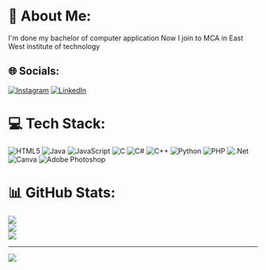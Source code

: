 # 💫 About Me:
I'm done my bachelor of computer application 
Now I join to MCA in East West institute of technology 


## 🌐 Socials:
[![Instagram](https://img.shields.io/badge/Instagram-%23E4405F.svg?logo=Instagram&logoColor=white)](https://instagram.com/chandu_arya6_) [![LinkedIn](https://img.shields.io/badge/LinkedIn-%230077B5.svg?logo=linkedin&logoColor=white)](https://linkedin.com/in/https://www.linkedin.com/in/chandu-ds-0a77432a8) 

# 💻 Tech Stack:
![HTML5](https://img.shields.io/badge/html5-%23E34F26.svg?style=flat-square&logo=html5&logoColor=white) ![Java](https://img.shields.io/badge/java-%23ED8B00.svg?style=flat-square&logo=openjdk&logoColor=white) ![JavaScript](https://img.shields.io/badge/javascript-%23323330.svg?style=flat-square&logo=javascript&logoColor=%23F7DF1E) ![C](https://img.shields.io/badge/c-%2300599C.svg?style=flat-square&logo=c&logoColor=white) ![C#](https://img.shields.io/badge/c%23-%23239120.svg?style=flat-square&logo=csharp&logoColor=white) ![C++](https://img.shields.io/badge/c++-%2300599C.svg?style=flat-square&logo=c%2B%2B&logoColor=white) ![Python](https://img.shields.io/badge/python-3670A0?style=flat-square&logo=python&logoColor=ffdd54) ![PHP](https://img.shields.io/badge/php-%23777BB4.svg?style=flat-square&logo=php&logoColor=white) ![.Net](https://img.shields.io/badge/.NET-5C2D91?style=flat-square&logo=.net&logoColor=white) ![Canva](https://img.shields.io/badge/Canva-%2300C4CC.svg?style=flat-square&logo=Canva&logoColor=white) ![Adobe Photoshop](https://img.shields.io/badge/adobe%20photoshop-%2331A8FF.svg?style=flat-square&logo=adobe%20photoshop&logoColor=white)
# 📊 GitHub Stats:
![](https://github-readme-stats.vercel.app/api?username=ChanduDS6&theme=dark&hide_border=false&include_all_commits=false&count_private=true)<br/>
![](https://github-readme-streak-stats.herokuapp.com/?user=ChanduDS6&theme=dark&hide_border=false)<br/>
![](https://github-readme-stats.vercel.app/api/top-langs/?username=ChanduDS6&theme=dark&hide_border=false&include_all_commits=false&count_private=true&layout=compact)

---
[![](https://visitcount.itsvg.in/api?id=ChanduDS6&icon=0&color=0)](https://visitcount.itsvg.in)

<!-- Proudly created with GPRM ( https://gprm.itsvg.in ) -->
